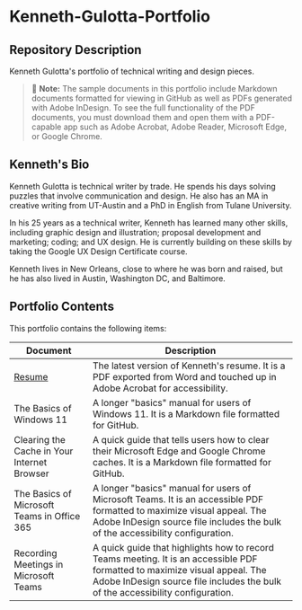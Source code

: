 # Kenneth-Gulotta-Portfolio
## Repository Description
Kenneth Gulotta's portfolio of technical writing and design pieces.  
> :memo: **Note:** The sample documents in this portfolio include Markdown documents formatted for viewing in GitHub as well as PDFs generated with Adobe InDesign. To see the full functionality of the PDF documents, you must download them and open them with a PDF-capable app such as Adobe Acrobat, Adobe Reader, Microsoft Edge, or Google Chrome.  

## Kenneth's Bio
Kenneth Gulotta is technical writer by trade. He spends his days solving puzzles that involve communication and design. He also has an MA in creative writing from UT-Austin and a PhD in English from Tulane University.  

In his 25 years as a technical writer, Kenneth has learned many other skills, including graphic design and illustration; proposal development and marketing; coding; and UX design. He is currently building on these skills by taking the Google UX Design Certificate course.

Kenneth lives in New Orleans, close to where he was born and raised, but he has also lived in Austin, Washington DC, and Baltimore.  

## Portfolio Contents
This portfolio contains the following items:  

|Document|Description|
|---|---|
|[Resume](https://github.com/kgulotta/Kenneth-Gulotta-Portfolio/blob/main/01-Kenneth-Gulotta-Resume.pdf)|The latest version of Kenneth's resume. It is a PDF exported from Word and touched up in Adobe Acrobat for accessibility.|
|The Basics of Windows 11|A longer "basics" manual for users of Windows 11. It is a Markdown file formatted for GitHub.|
|Clearing the Cache in Your Internet Browser|A quick guide that tells users how to clear their Microsoft Edge and Google Chrome caches. It is a Markdown file formatted for GitHub.|
|The Basics of Microsoft Teams in Office 365|A longer "basics" manual for users of Microsoft Teams. It is an accessible PDF formatted to maximize visual appeal. The Adobe InDesign source file includes the bulk of the accessibility configuration.|
|Recording Meetings in Microsoft Teams|A quick guide that highlights how to record Teams meeting.  It is an accessible PDF formatted to maximize visual appeal. The Adobe InDesign source file includes the bulk of the accessibility configuration.|
